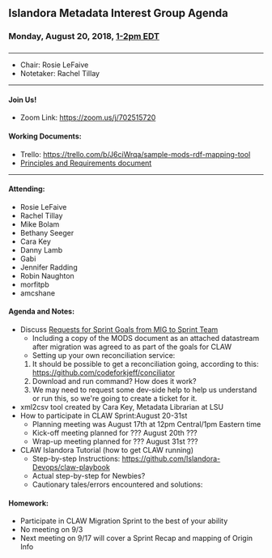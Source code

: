 ## Islandora Metadata Interest Group Agenda
### Monday, August 20, 2018, [1-2pm EDT](http://www.thetimezoneconverter.com/?t=1%20pm&tz=Toronto&)
###
---
* Chair:  Rosie LeFaive
* Notetaker: Rachel Tillay
---

#### Join Us!
* Zoom Link: https://zoom.us/j/702515720

#### Working Documents:
* Trello: https://trello.com/b/J6ciWrqa/sample-mods-rdf-mapping-tool
* [Principles and Requirements document](https://docs.google.com/document/d/19c58eqejuB3MhY-lS8o8QW0naM_R3GusD23aQ3dwusw/edit?usp=sharing)
---

#### Attending:
* Rosie LeFaive
* Rachel Tillay
* Mike Bolam
* Bethany Seeger
* Cara Key
* Danny Lamb
* Gabi
* Jennifer Radding
* Robin Naughton
* morfitpb
* amcshane

#### Agenda and Notes:
* Discuss [Requests for Sprint Goals from MIG to Sprint Team](https://docs.google.com/document/d/1ZBzkGJ-t-c224S9aHRUZmTKHJzbPGJbmzBrzF2h66Y8)
    * Including a copy of the MODS document as an attached datastream after migration was agreed to as part of the goals for CLAW
    * Setting up your own reconciliation service:
    1. It should be possible to get a reconciliation going, according to this: https://github.com/codeforkjeff/conciliator
    2. Download and run command? How does it work?
    3. We may need to request some dev-side help to help us understand or run this, so we're going to create a ticket for it. 
* xml2csv tool created by Cara Key, Metadata Librarian at LSU
* How to participate in CLAW Sprint:August 20-31st
     * Planning meeting was August 17th at 12pm Central/1pm Eastern time
     * Kick-off meeting planned for ??? August 20th ???
     * Wrap-up meeting planned for ??? August 31st ???
* CLAW Islandora Tutorial (how to get CLAW running)
     * Step-by-step Instructions: https://github.com/Islandora-Devops/claw-playbook
     * Actual step-by-step for Newbies?
     * Cautionary tales/errors encountered and solutions:
     
#### Homework:
* Participate in CLAW Migration Sprint to the best of your ability
* No meeting on 9/3
* Next meeting on 9/17 will cover a Sprint Recap and mapping of Origin Info

